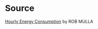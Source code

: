 # Source
[Hourly Energy Consumption](https://www.kaggle.com/datasets/robikscube/hourly-energy-consumption) by ROB MULLA